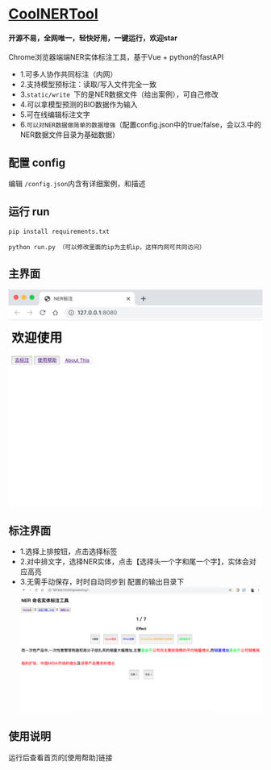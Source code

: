 # [CoolNERTool](https://github.com/425776024/CoolNERTool)

#### 开源不易，全网唯一，轻快好用，一键运行，**欢迎star**

Chrome浏览器端端NER实体标注工具，基于Vue + python的fastAPI
- 1.可多人协作共同标注（内网）
- 2.支持模型预标注：读取/写入文件完全一致
- 3.```static/write ```下的是NER数据文件（给出案例），可自己修改
- 4.可以拿模型预测的BIO数据作为输入
- 5.可在线编辑标注文字
- 6.```可以对NER数据做简单的数据增强```（配置config.json中的true/false，会以3.中的NER数据文件目录为基础数据）


## 配置 config
编辑 `/config.json`内含有详细案例，和描述

## 运行 run
```shell
pip install requirements.txt
```
```shell
python run.py （可以修改里面的ip为主机ip，这样内网可共同访问）
```
## 主界面
![](img/home.png)

## 标注界面
- 1.选择上排按钮，点击选择标签
- 2.对中排文字，选择NER实体，点击【选择头一个字和尾一个字】，实体会对应高亮
- 3.无需手动保存，时时自动同步到 配置的输出目录下
![](img/help_img.png)



## 使用说明
运行后查看首页的[使用帮助]链接
